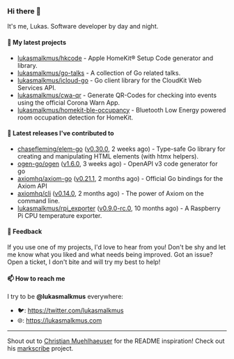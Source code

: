 ### Hi there 👋

It's me, Lukas. Software developer by day and night.

#### 🌱 My latest projects

- [lukasmalkmus/hkcode](https://github.com/lukasmalkmus/hkcode) - Apple HomeKit® Setup Code generator and library.
- [lukasmalkmus/go-talks](https://github.com/lukasmalkmus/go-talks) - A collection of Go related talks.
- [lukasmalkmus/icloud-go](https://github.com/lukasmalkmus/icloud-go) - Go client library for the CloudKit Web Services API.
- [lukasmalkmus/cwa-qr](https://github.com/lukasmalkmus/cwa-qr) - Generate QR-Codes for checking into events using the official Corona Warn App.
- [lukasmalkmus/homekit-ble-occupancy](https://github.com/lukasmalkmus/homekit-ble-occupancy) - Bluetooth Low Energy powered room occupation detection for HomeKit.

#### 🔭 Latest releases I've contributed to

- [chasefleming/elem-go](https://github.com/chasefleming/elem-go) ([v0.30.0](https://github.com/chasefleming/elem-go/releases/tag/v0.30.0), 2 weeks ago) - Type-safe Go library for creating and manipulating HTML elements (with htmx helpers).
- [ogen-go/ogen](https://github.com/ogen-go/ogen) ([v1.6.0](https://github.com/ogen-go/ogen/releases/tag/v1.6.0), 3 weeks ago) - OpenAPI v3 code generator for go
- [axiomhq/axiom-go](https://github.com/axiomhq/axiom-go) ([v0.21.1](https://github.com/axiomhq/axiom-go/releases/tag/v0.21.1), 2 months ago) - Official Go bindings for the Axiom API
- [axiomhq/cli](https://github.com/axiomhq/cli) ([v0.14.0](https://github.com/axiomhq/cli/releases/tag/v0.14.0), 2 months ago) - The power of Axiom on the command line.
- [lukasmalkmus/rpi_exporter](https://github.com/lukasmalkmus/rpi_exporter) ([v0.9.0-rc.0](https://github.com/lukasmalkmus/rpi_exporter/releases/tag/v0.9.0-rc.0), 10 months ago) - A Raspberry Pi CPU temperature exporter.

#### 💬 Feedback

If you use one of my projects, I'd love to hear from you! Don't be shy and let
me know what you liked and what needs being improved. Got an issue? Open a
ticket, I don't bite and will try my best to help!

#### 📫 How to reach me

I try to be **@lukasmalkmus** everywhere:

- 🐦: https://twitter.com/lukasmalkmus
- 🌐: https://lukasmalkmus.com

---

Shout out to [Christian Muehlhaeuser](https://github.com/muesli) for the README
inspiration! Check out his [markscribe](https://github.com/muesli/markscribe)
project.
